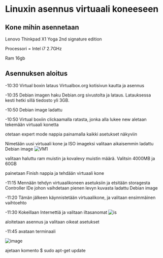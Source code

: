 # Linuxin asennus virtuaali koneeseen
## Kone mihin asennetaan
Lenovo Thinkpad X1 Yoga 2nd signature edition

Processori = Intel i7 2.7GHz

Ram 16gb

## Asennuksen aloitus
-10:30 Virtual boxin lataus Virtualbox.org kotisivun kautta ja asennus

-10:35 Debian imagen haku Debian.org sivustolta ja lataus. Latauksessa kesti hetki sillä tiedosto yli 3GB. 

-10:50 Debian image ladattu

-10:50 Virtual boxiin clickaamalla ratasta, jonka alla lukee new aletaan tekemään virtuaali konetta

otetaan expert mode nappia painamalla kaikki asetukset näkyviin

Nimetään uusi virtuaali kone ja ISO imageksi valitaan aikaisemmin ladattu Debian image
![VM1](https://user-images.githubusercontent.com/112541753/213416845-0092e788-b475-43ae-8350-9b85cb280b4a.JPG)


valitaan haluttu ram muistin ja kovalevy muistin määrä. Valitsin 4000MB ja 60GB

painetaan Finish nappia ja tehdään virtuaali kone

-11:15 Mennään tehdyn virtuaalikoneen asetuksiin ja etsitään storagesta Controller IDe johon vaihdetaan pienen levyn kuvasta ladattu Debian image

-11:20 Tämän jälkeen käynnistetään virtuaalikone, ja valitaan ensimmäinen vaihtoehto

-11:30 Kokeillaan Internettiä ja valitaan iltasanomat
![is](https://user-images.githubusercontent.com/112541753/213416290-69eabf82-3b7d-4f74-8022-0483f57b70a5.JPG)


aloitetaan asennus ja valitaan oikeat asetukset

-11:45 avataan terminaali

![image](https://user-images.githubusercontent.com/112541753/213418320-d76de074-755d-4073-80e3-fa063f8aedbe.png)

ajetaan komento 
  $ sudo apt-get update








